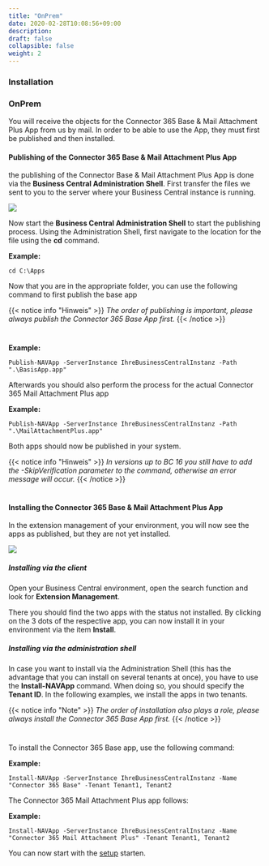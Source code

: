 ```yaml
---
title: "OnPrem"
date: 2020-02-28T10:08:56+09:00
description: 
draft: false
collapsible: false
weight: 2
---
```

### Installation

### OnPrem
You will receive the objects for the Connector 365 Base & Mail Attachment Plus App from us by mail. In order to be able to use the App, they must first be published and then installed.

#### Publishing of the Connector 365 Base & Mail Attachment Plus App
the publishing of the Connector Base & Mail Attachment Plus App is done via the **Business Central Administration Shell**. First transfer the files we sent to you to the server where your Business Central instance is running.

![](images/apps/adminshell.PNG)

Now start the **Business Central Administration Shell** to start the publishing process. Using the Administration Shell, first navigate to the location for the file using the **cd** command.

**Example:**

```cd C:\Apps```

Now that you are in the appropriate folder, you can use the following command to first publish the base app

{{< notice info "Hinweis" >}}
 _The order of publishing is important, please always publish the Connector 365 Base App first._
{{< /notice >}}
#

**Example:**

```Publish-NAVApp -ServerInstance IhreBusinessCentralInstanz -Path ".\BasisApp.app"```

Afterwards you should also perform the process for the actual Connector 365 Mail Attachment Plus app

**Example:**

```Publish-NAVApp -ServerInstance IhreBusinessCentralInstanz -Path ".\MailAttachmentPlus.app"```

Both apps should now be published in your system.

{{< notice info "Hinweis" >}}
 _In versions up to BC 16 you still have to add the -SkipVerification parameter to the command, otherwise an error message will occur._
{{< /notice >}}
#

#### Installing the Connector 365 Base & Mail Attachment Plus App
In the extension management of your environment, you will now see the apps as published, but they are not yet installed.

![](images/apps/appinstallen.PNG)

##### Installing via the client
Open your Business Central environment, open the search function and look for **Extension Management**.

There you should find the two apps with the status not installed. By clicking on the 3 dots of the respective app, you can now install it in your environment via the item **Install**.

##### Installing via the administration shell
In case you want to install via the Administration Shell (this has the advantage that you can install on several tenants at once), you have to use the **Install-NAVApp** command. When doing so, you should specify the **Tenant ID**. In the following examples, we install the apps in two tenants.

{{< notice info "Note" >}}
 _The order of installation also plays a role, please always install the Connector 365 Base App first._
{{< /notice >}}
#

To install the Connector 365 Base app, use the following command:

**Example:**

```Install-NAVApp -ServerInstance IhreBusinessCentralInstanz -Name "Connector 365 Base" -Tenant Tenant1, Tenant2```

The Connector 365 Mail Attachment Plus app follows:

**Example:**

```Install-NAVApp -ServerInstance IhreBusinessCentralInstanz -Name "Connector 365 Mail Attachment Plus" -Tenant Tenant1, Tenant2```

You can now start with the [setup](/en-us/apps/mail_attachment_plus/first-steps/setup/) starten.



